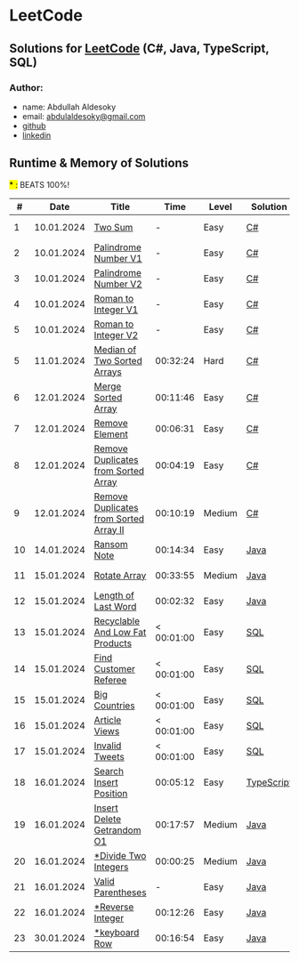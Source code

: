 # LeetCode

## Solutions for [LeetCode](https://leetcode.com/problemset/)  (C#, Java, TypeScript, SQL)

### Author: 
- name: Abdullah Aldesoky
- email: abdulaldesoky@gmail.com
- [github](https://github.com/ab321)
- [linkedin](https://www.linkedin.com/in/abdullah-aldesoky-352419293/)


## Runtime & Memory of Solutions

<mark>* :</mark> BEATS 100%!

| #  | Date       | Title                                                                                                           | Time         | Level  | Solution                                                                       | Runtime     | Memory   |
|----|------------|-----------------------------------------------------------------------------------------------------------------|--------------|--------|--------------------------------------------------------------------------------|-------------|----------|
| 1  | 10.01.2024 | [Two Sum](https://leetcode.com/problems/two-sum/)                                                               | -            | Easy   | [C#](./dotNet/twoSum/Program.cs)                                               | 135 ms	     | 47.72 MB |
| 2  | 10.01.2024 | [Palindrome Number V1](https://leetcode.com/problems/palindrome-number/)                                        | -            | Easy   | [C#](./dotNet/palindromeNumber/Program.cs)                                     | 61 ms	      | 33.31 MB |
| 3  | 10.01.2024 | [Palindrome Number V2](https://leetcode.com/problems/palindrome-number/)                                        | -            | Easy   | [C#](./dotNet/palindromeNumber/Program.cs)                                     | 49 ms	      | 51.24 MB |
| 4  | 10.01.2024 | [Roman to Integer V1](https://leetcode.com/problems/roman-to-integer/)                                          | -            | Easy   | [C#](./dotNet/romanToInteger/Program.cs)                                       | 48 ms	      | 50.31 MB |
| 5  | 10.01.2024 | [Roman to Integer V2](https://leetcode.com/problems/roman-to-integer/)                                          | -            | Easy   | [C#](./dotNet/romanToInteger/Program.cs)                                       | 69 ms	      | 51.25 MB |
| 5  | 11.01.2024 | [Median of Two Sorted Arrays](https://leetcode.com/problems/median-of-two-sorted-array/)                        | 00:32:24     | Hard   | [C#](./dotNet/medianOfTwoSortedArrays/Program.cs)                              | 133 ms	     | 54.32 MB |
| 6  | 12.01.2024 | [Merge Sorted Array](https://leetcode.com/problems/merge-sorted-array/)                                         | 00:11:46     | Easy   | [C#](./dotNet/mergeSortedArray/Program.cs)                                     | 105 ms	     | 46.10 MB |
| 7  | 12.01.2024 | [Remove Element](https://leetcode.com/problems/remove-element/)                                                 | 00:06:31     | Easy   | [C#](./dotNet/removeElement/Program.cs)                                        | 113 ms	     | 45.61 MB |
| 8  | 12.01.2024 | [Remove Duplicates from Sorted Array](https://leetcode.com/problems/remove-duplicates-from-sorted-array/)       | 00:04:19     | Easy   | [C#](./dotNet/removeDuplicatesfromSortedArray/Program.cs)                      | 122 ms	     | 50.00 MB |
| 9  | 12.01.2024 | [Remove Duplicates from Sorted Array II](https://leetcode.com/problems/remove-duplicates-from-sorted-array-ii/) | 00:10:19     | Medium | [C#](./dotNet/removeDuplicatesFromSortedArrayII/Program.cs)                    | 108 ms	     | 47.30 MB |
| 10 | 14.01.2024 | [Ransom Note](https://leetcode.com/problems/ransom-note/)                                                       | 00:14:34     | Easy   | [Java](./java/ransomNote/src/main/java/at/htl/leonding/Main.java)              | 16 ms	      | 45.68 MB |
| 11 | 15.01.2024 | [Rotate Array](https://leetcode.com/problems/rotate-array/)                                                     | 00:33:55     | Medium | [Java](./java/rotateArray/src/main/java/org/example/Main.java)                 | 2 ms	       | 56.95 MB |
| 12 | 15.01.2024 | [Length of Last Word](https://leetcode.com/problems/length-of-last-word/)                                       | 00:02:32     | Easy   | [Java](./java/lengthOfLastWord/src/main/java/org/example/Main.java)            | 8 ms	       | 45.00 MB |
| 13 | 15.01.2024 | [Recyclable And Low Fat Products](https://leetcode.com/problems/recyclable-and-low-fat-products/)               | < 00:01:00   | Easy   | [SQL](./mySQL/recyclableAndLowFatProducts/Solution.sql)                        | 966 ms	     | -        |
| 14 | 15.01.2024 | [Find Customer Referee](https://leetcode.com/problems/find-customer-referee/)                                   | < 00:01:00   | Easy   | [SQL](./mySQL/findCustomerReferee/Solution.sql)                                | 883 ms	     | -        |
| 15 | 15.01.2024 | [Big Countries](https://leetcode.com/problems/big-countries/)                                                   | < 00:01:00   | Easy   | [SQL](./mySQL/bigCountries/Solution.sql)                                       | 480 ms	     | -        |
| 16 | 15.01.2024 | [Article Views](https://leetcode.com/problems/article-views/)                                                   | < 00:01:00   | Easy   | [SQL](./mySQL/articleViews/Solution.sql)                                       | 649 ms	     | -        |
| 17 | 15.01.2024 | [Invalid Tweets](https://leetcode.com/problems/invalid-tweets/)                                                 | < 00:01:00   | Easy   | [SQL](./mySQL/invalidTweets/Solution.sql)                                      | 1186 ms	    | -        |
| 18 | 16.01.2024 | [Search Insert Position](https://leetcode.com/problems/search-insert-position/)                                 | 00:05:12     | Easy   | [TypeScript](./typeScript/searchInsertPosition/Solution.ts)                    | 51 ms	      | 44.40 MB |
| 19 | 16.01.2024 | [Insert Delete Getrandom O1](https://leetcode.com/problems/insert-delete-getrandom-o1/)                         | 00:17:57     | Medium | [Java](./java/insertDeleteGetRandomO1/src/main/java/IDG/O1/RandomizedSet.java) | 212 ms	     | 92.50 MB |
| 20 | 16.01.2024 | [*Divide Two Integers](https://leetcode.com/problems/divide-two-integers/)                                      | 00:00:25     | Medium | [Java](./java/divideTwoIntegers/src/main/java/org/example/Main.java)           | <mark>0 ms	 | 40.83 MB |
| 21 | 16.01.2024 | [Valid Parentheses](https://leetcode.com/problems/valid-parentheses/)                                           | -            | Easy   | [Java](./java/validParentheses/src/main/java/org/example/Main.java)            | 1 ms	       | 41.84 MB |
| 22 | 16.01.2024 | [*Reverse Integer](https://leetcode.com/problems/reverse-integer/)                                              | 00:12:26     | Easy   | [Java](./java/reverseInteger/src/main/java/org/example/Main.java)              | <mark>0 ms	 | 40.46 MB |
| 23 | 30.01.2024 | [*keyboard Row](https://leetcode.com/problems/keyboard-row/)                                                    | 00:16:54     | Easy   | [Java](./java/keyboardRow/src/main/java/org/example/Main.java)                 | <mark>0 ms	 | 41.29 MB |


